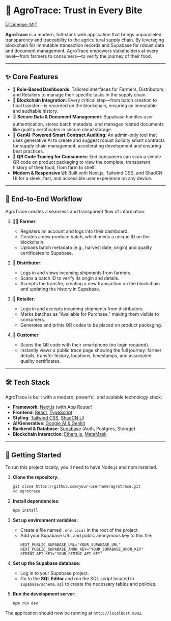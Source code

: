
# 🌱 AgroTrace: Trust in Every Bite

[![License: MIT](https://img.shields.io/badge/License-MIT-yellow.svg)](https://opensource.org/licenses/MIT)

**AgroTrace** is a modern, full-stack web application that brings unparalleled transparency and traceability to the agricultural supply chain. By leveraging blockchain for immutable transaction records and Supabase for robust data and document management, AgroTrace empowers stakeholders at every level—from farmers to consumers—to verify the journey of their food.



---

## ✨ Core Features

-   **👤 Role-Based Dashboards**: Tailored interfaces for Farmers, Distributors, and Retailers to manage their specific tasks in the supply chain.
-   **🔗 Blockchain Integration**: Every critical step—from batch creation to final transfer—is recorded on the blockchain, ensuring an immutable and auditable history.
-   🗄️ **Secure Data & Document Management**: Supabase handles user authentication, stores batch metadata, and manages related documents like quality certificates in secure cloud storage.
-   **🤖 GenAI-Powered Smart Contract Auditing**: An admin-only tool that uses generative AI to create and suggest robust Solidity smart contracts for supply chain management, accelerating development and ensuring best practices.
-   **📱 QR Code Tracing for Consumers**: End consumers can scan a simple QR code on product packaging to view the complete, transparent history of their food, from farm to shelf.
-   **Modern & Responsive UI**: Built with Next.js, Tailwind CSS, and ShadCN UI for a sleek, fast, and accessible user experience on any device.

---

## 🔄 End-to-End Workflow

AgroTrace creates a seamless and transparent flow of information:

1.  **👩‍🌾 Farmer**:
    -   Registers an account and logs into their dashboard.
    -   Creates a new produce batch, which mints a unique ID on the blockchain.
    -   Uploads batch metadata (e.g., harvest date, origin) and quality certificates to Supabase.

2.  **🚚 Distributor**:
    -   Logs in and views incoming shipments from farmers.
    -   Scans a batch ID to verify its origin and details.
    -   Accepts the transfer, creating a new transaction on the blockchain and updating the history in Supabase.

3.  **🏬 Retailer**:
    -   Logs in and accepts incoming shipments from distributors.
    -   Marks batches as "Available for Purchase," making them visible to consumers.
    -   Generates and prints QR codes to be placed on product packaging.

4.  **🛒 Customer**:
    -   Scans the QR code with their smartphone (no login required).
    -   Instantly views a public trace page showing the full journey: farmer details, transfer history, locations, timestamps, and associated quality certificates.

---

## 🛠 Tech Stack

AgroTrace is built with a modern, powerful, and scalable technology stack:

-   **Framework**: [Next.js](https://nextjs.org/) (with App Router)
-   **Frontend**: [React](https://react.dev/), [TypeScript](https://www.typescriptlang.org/)
-   **Styling**: [Tailwind CSS](https://tailwindcss.com/), [ShadCN UI](https://ui.shadcn.com/)
-   **AI/Generative**: [Google AI & Genkit](https://firebase.google.com/docs/genkit)
-   **Backend & Database**: [Supabase](https://supabase.com/) (Auth, Postgres, Storage)
-   **Blockchain Interaction**: [Ethers.js](https://ethers.io/), [MetaMask](https://metamask.io/)

---

## 🚀 Getting Started

To run this project locally, you'll need to have Node.js and npm installed.

1.  **Clone the repository:**
    ```bash
    git clone https://github.com/your-username/agrotrace.git
    cd agrotrace
    ```

2.  **Install dependencies:**
    ```bash
    npm install
    ```

3.  **Set up environment variables:**
    -   Create a file named `.env.local` in the root of the project.
    -   Add your Supabase URL and public anonymous key to this file:
        ```env
        NEXT_PUBLIC_SUPABASE_URL="YOUR_SUPABASE_URL"
        NEXT_PUBLIC_SUPABASE_ANON_KEY="YOUR_SUPABASE_ANON_KEY"
        GEMINI_API_KEY="YOUR_GEMINI_API_KEY"
        ```

4.  **Set up the Supabase database:**
    -   Log in to your Supabase project.
    -   Go to the **SQL Editor** and run the SQL script located in `supabase/schema.sql` to create the necessary tables and policies.

5.  **Run the development server:**
    ```bash
    npm run dev
    ```

The application should now be running at `http://localhost:9002`.
